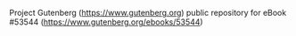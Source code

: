 Project Gutenberg (https://www.gutenberg.org) public repository for
eBook #53544 (https://www.gutenberg.org/ebooks/53544)

